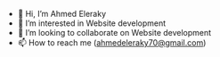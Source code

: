 - 👋 Hi, I’m Ahmed Eleraky
- 👀 I’m interested in Website development
- 💞️ I’m looking to collaborate on Website development
- 📫 How to reach me (ahmedeleraky70@gmail.com)

<!---
Ahmed-Eleraky1/Ahmed-Eleraky1 is a ✨ special ✨ repository because its `README.md` (this file) appears on your GitHub profile.
You can click the Preview link to take a look at your changes.
--->
